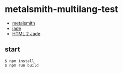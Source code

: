 # metalsmith-multilang-test

- [metalsmith](http://www.metalsmith.io/)
- [jade](https://naltatis.github.io/jade-syntax-docs/#basics)
- [HTML 2 Jade](http://html2jade.org/)

## start
```
$ npm install
$ npm run build

```
